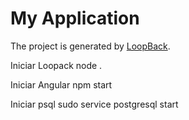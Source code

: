 # My Application

The project is generated by [LoopBack](http://loopback.io).

Iniciar Loopack
node .

Iniciar Angular
npm start

Iniciar psql
sudo service postgresql start